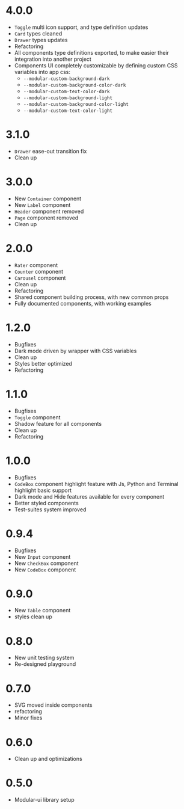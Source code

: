 # 4.0.0

- `Toggle` multi icon support, and type definition updates
- `Card` types cleaned
- `Drawer` types updates
- Refactoring
- All components type definitions exported, to make easier their integration into another project
- Components UI completely customizable by defining custom CSS variables into app css:
  - `--modular-custom-background-dark`
  - `--modular-custom-background-color-dark`
  - `--modular-custom-text-color-dark`
  - `--modular-custom-background-light`
  - `--modular-custom-background-color-light`
  - `--modular-custom-text-color-light`

# 3.1.0

- `Drawer` ease-out transition fix
- Clean up

# 3.0.0

- New `Container` component
- New `Label` component
- `Header` component removed
- `Page` component removed
- Clean up

# 2.0.0

- `Rater` component
- `Counter` component
- `Carousel` component
- Clean up
- Refactoring
- Shared component building process, with new common props
- Fully documented components, with working examples

# 1.2.0

- Bugfixes
- Dark mode driven by wrapper with CSS variables
- Clean up
- Styles better optimized
- Refactoring

# 1.1.0

- Bugfixes
- `Toggle` component
- Shadow feature for all components
- Clean up
- Refactoring

# 1.0.0

- Bugfixes
- `CodeBox` component highlight feature with Js, Python and Terminal highlight basic support
- Dark mode and Hide features available for every component
- Better styled components
- Test-suites system improved

# 0.9.4

- Bugfixes
- New `Input` component
- New `CheckBox` component
- New `CodeBox` component

# 0.9.0

- New `Table` component
- styles clean up

# 0.8.0

- New unit testing system
- Re-designed playground

# 0.7.0

- SVG moved inside components
- refactoring
- Minor fixes

# 0.6.0

- Clean up and optimizations

# 0.5.0

- Modular-ui library setup
